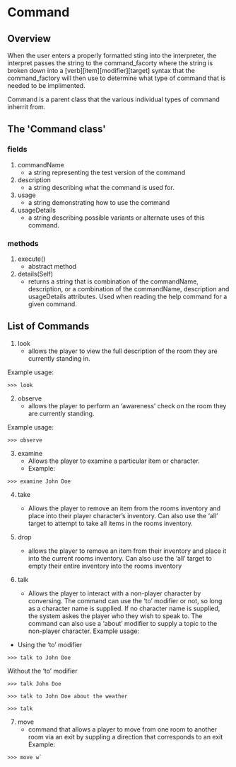 # Command

## Overview

When the user enters a properly formatted sting into the interpreter, the interpret passes the string to the command_facorty where the string is broken down into a \[verb\]\[item\]\[modifier\]\[target\] syntax  that the command_factory will then use to determine what type of command that is needed to be implimented.

Command is a parent class that the various individual types of command inherrit from.

## The 'Command class'

### fields

  1. commandName
      * a string representing the test version of the command
  2. description
      * a string describing what the command is used for.
  3. usage
      * a string demonstrating how to use the command
  4. usageDetails
      * a string describing possible variants or alternate uses of this command.

### methods

  1. execute()
      * abstract method
  2. details(Self)
      * returns a string that is combination of the commandName, description, or a combination of the commandName, description and usageDetails attributes. Used when reading the help command for a given command.

## List of Commands

  1. look
      * allows the player to view the full description of the room they are currently standing in.

 Example usage:

```
>>> look 
```

  2. observe
      * allows the player to perform an ‘awareness’ check on the room they are currently standing.

 Example usage:

```
>>> observe 
```
  
  3. examine
      * Allows the player to examine a particular item or character.
      * Example:

``` 
>>> examine John Doe
```

  4. take
      * Allows the player to remove an item from the rooms inventory and place into their player character’s inventory.  Can also use the ‘all’ target to attempt to take all items in the rooms inventory.

  5. drop
      * allows the player to remove an item from their inventory and place it into the current rooms inventory. Can also use the ‘all’ target to empty their entire inventory into the rooms inventory

  6. talk
      * Allows the player to interact with a non-player character by conversing. The command can use the ‘to’ modifier or not, so long as a character name is supplied. If no character name is supplied, the system askes the player who they wish to speak to. The command can also use a ‘about’ modifier to supply a topic to the non-player character.
 Example usage:
  * Using the ‘to’ modifier
``` 
>>> talk to John Doe
```

Without the ‘to’ modifier
``` 
>>> talk John Doe
```

``` 
>>> talk to John Doe about the weather
```

``` 
>>> talk
```

  7. move
      * command that allows a player to move from one room to another room via an exit by suppling a direction that corresponds to an exit
Example:
``` 
>>> move w`
```
